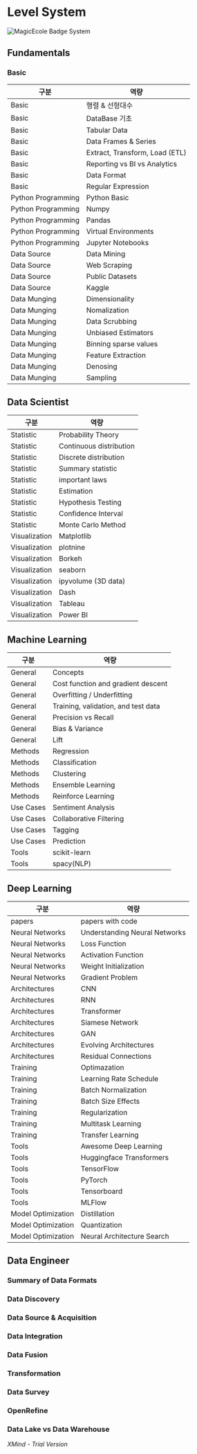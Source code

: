 # Level System
![MagicEcole Badge System](https://user-images.githubusercontent.com/68315073/117410993-0f10c800-af4e-11eb-944a-ef5180ad76e1.png)

## Fundamentals

### Basic
|구분|역량|
|--|--|
|Basic|행렬 & 선형대수|
|Basic|DataBase 기초|
|Basic|Tabular Data|
|Basic|Data Frames & Series|
|Basic|Extract, Transform, Load (ETL)|
|Basic|Reporting vs BI vs Analytics|
|Basic|Data Format|
|Basic|Regular Expression|
|Python Programming|Python Basic|
|Python Programming|Numpy|
|Python Programming|Pandas|
|Python Programming|Virtual Environments|
|Python Programming|Jupyter Notebooks|
|Data Source|Data Mining|
|Data Source|Web Scraping|
|Data Source|Public Datasets|
|Data Source|Kaggle|
|Data Munging|Dimensionality|
|Data Munging|Nomalization|
|Data Munging|Data Scrubbing|
|Data Munging|Unbiased Estimators|
|Data Munging|Binning sparse values|
|Data Munging|Feature Extraction|
|Data Munging|Denosing|
|Data Munging|Sampling|

## Data Scientist

|구분|역량|
|--|--|
|Statistic|Probability Theory|
|Statistic|Continuous distribution|
|Statistic|Discrete distribution|
|Statistic|Summary statistic|
|Statistic|important laws|
|Statistic|Estimation|
|Statistic|Hypothesis Testing|
|Statistic|Confidence Interval|
|Statistic|Monte Carlo Method|
|Visualization|Matplotlib|
|Visualization|plotnine|
|Visualization|Borkeh|
|Visualization|seaborn|
|Visualization|ipyvolume (3D data)|
|Visualization|Dash|
|Visualization|Tableau|
|Visualization|Power BI|

## Machine Learning

|구분|역량|
|--|--|
|General|Concepts|
|General|Cost function and gradient descent|
|General|Overfitting / Underfitting|
|General|Training, validation, and test data|
|General|Precision vs Recall|
|General|Bias & Variance|
|General|Lift|
|Methods|Regression|
|Methods|Classification|
|Methods|Clustering|
|Methods|Ensemble Learning|
|Methods|Reinforce Learning|
|Use Cases|Sentiment Analysis|
|Use Cases|Collaborative Filtering|
|Use Cases|Tagging|
|Use Cases|Prediction|
|Tools|scikit-learn|
|Tools|spacy(NLP)|

## Deep Learning
|구분|역량|
|--|--|
|papers|papers with code|
|Neural Networks|Understanding Neural Networks|
|Neural Networks|Loss Function|
|Neural Networks|Activation Function|
|Neural Networks|Weight Initialization|
|Neural Networks|Gradient Problem|
|Architectures|CNN| 
|Architectures|RNN|
|Architectures|Transformer|
|Architectures|Siamese Network|
|Architectures|GAN|
|Architectures|Evolving Architectures|
|Architectures|Residual Connections|
|Training|Optimazation|
|Training|Learning Rate Schedule|
|Training|Batch Normalization|
|Training|Batch Size Effects|
|Training|Regularization|
|Training|Multitask Learning|
|Training|Transfer Learning|
|Tools|Awesome Deep Learning|
|Tools|Huggingface Transformers|
|Tools|TensorFlow|
|Tools|PyTorch|
|Tools|Tensorboard|
|Tools|MLFlow|
|Model Optimization|Distillation|
|Model Optimization|Quantization|
|Model Optimization|Neural Architecture Search|

## Data Engineer

### Summary of Data Formats

### Data Discovery

### Data Source & Acquisition

### Data Integration

### Data Fusion

### Transformation

### Data Survey

### OpenRefine

### Data Lake vs Data Warehouse

*XMind - Trial Version*
